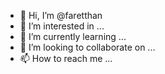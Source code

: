 - 👋 Hi, I’m @faretthan
- 👀 I’m interested in ...
- 🌱 I’m currently learning ...
- 💞️ I’m looking to collaborate on ...
- 📫 How to reach me ...

<!---
faretthan/faretthan is a ✨ special ✨ repository because its `README.md` (this file) appears on your GitHub profile.
You can click the Preview link to take a look at your changes.
--->
